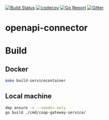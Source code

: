 [![Build Status](https://travis-ci.com/go-ocf/openapi-connector.svg?branch=master)](https://travis-ci.com/go-ocf/openapi-connector)
[![codecov](https://codecov.io/gh/go-ocf/openapi-connector/branch/master/graph/badge.svg)](https://codecov.io/gh/go-ocf/openapi-connector)
[![Go Report](https://goreportcard.com/badge/github.com/go-ocf/openapi-connector)](https://goreportcard.com/report/github.com/go-ocf/openapi-connector)
[![Gitter](https://badges.gitter.im/ocfcloud/Lobby.svg)](https://gitter.im/ocfcloud/Lobby?utm_source=badge&utm_medium=badge&utm_campaign=pr-badge)

# openapi-connector

# Build

## Docker

```sh
make build-servicecontainer
```
## Local machine

```sh
dep ensure -v --vendor-only
go build ./cmd/coap-gateway-service/
```